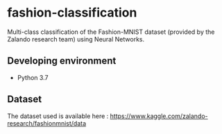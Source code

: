 # fashion-classification
Multi-class classification of the Fashion-MNIST dataset (provided by the Zalando research team)
 using Neural Networks.

## Developing environment
* Python 3.7

## Dataset
The dataset used is available here :
https://www.kaggle.com/zalando-research/fashionmnist/data
